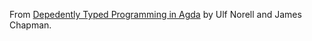 From [Depedently Typed Programming in Agda](http://www.cse.chalmers.se/~ulfn/papers/afp08/tutorial.pdf) by Ulf Norell and James Chapman.
